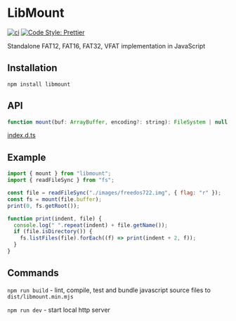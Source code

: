 # LibMount

[![ci](https://github.com/vip-delete/libmount/actions/workflows/ci.yaml/badge.svg)](https://github.com/vip-delete/libmount/actions/workflows/ci.yaml)
[![Code Style: Prettier](https://img.shields.io/badge/code_style-prettier-ff69b4.svg)](https://github.com/prettier/prettier)

Standalone FAT12, FAT16, FAT32, VFAT implementation in JavaScript 

## Installation

`npm install libmount`

## API

```javascript
function mount(buf: ArrayBuffer, encoding?: string): FileSystem | null;
```

[index.d.ts](types/index.d.ts)

## Example

```javascript
import { mount } from "libmount";
import { readFileSync } from "fs";

const file = readFileSync("./images/freedos722.img", { flag: "r" });
const fs = mount(file.buffer);
print(0, fs.getRoot());

function print(indent, file) {
  console.log(" ".repeat(indent) + file.getName());
  if (file.isDirectory()) {
    fs.listFiles(file).forEach((f) => print(indent + 2, f));
  }
}
```

## Commands

```npm run build``` - lint, compile, test and bundle javascript source files to ```dist/libmount.min.mjs```

```npm run dev``` - start local http server

